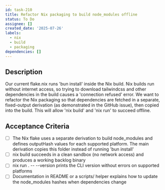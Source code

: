 ```yaml
---
id: task-210
title: Refactor Nix packaging to build node_modules offline
status: To Do
assignee: []
created_date: '2025-07-26'
labels:
  - nix
  - build
  - packaging
dependencies: []
---
```


## Description

Our current flake.nix runs 'bun install' inside the Nix build. Nix builds run without internet access, so trying to download tailwindcss and other dependencies in the build causes a 'connection refused' error. We want to refactor the Nix packaging so that dependencies are fetched in a separate, fixed-output derivation (as demonstrated in the GitHub issue), then copied into the build. This will allow 'nix build' and 'nix run' to succeed offline.

## Acceptance Criteria

- [ ] The Nix flake uses a separate derivation to build node_modules and defines outputHash values for each supported platform. The main derivation copies this folder instead of running 'bun install'
- [ ] nix build succeeds in a clean sandbox (no network access) and produces a working backlog binary
- [ ] nix run . -- --version prints the CLI version without errors on supported platforms
- [ ] Documentation in README or a scripts/ helper explains how to update the node_modules hashes when dependencies change
